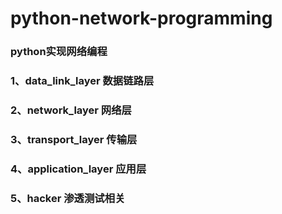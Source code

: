 # python-network-programming
### python实现网络编程
### 1、data_link_layer 数据链路层
### 2、network_layer   网络层
### 3、transport_layer 传输层
### 4、application_layer 应用层
### 5、hacker 渗透测试相关
